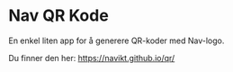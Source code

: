 # Nav QR Kode

En enkel liten app for å generere QR-koder med Nav-logo.

Du finner den her: https://navikt.github.io/qr/